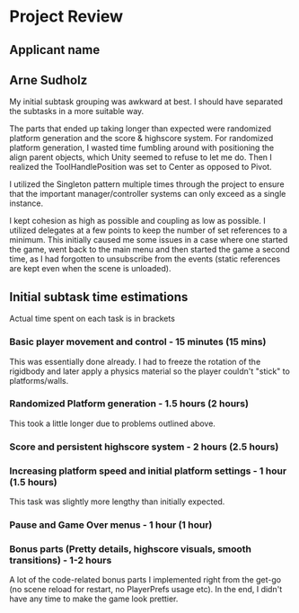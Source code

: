 # Project Review

## Applicant name
Arne Sudholz
---

<!-- Your review goes here -->
<!-- Explain why you did the things that way or any snippet that is word mentioning -->
<!-- If you had any issue and how you resolved them -->

My initial subtask grouping was awkward at best. I should have separated the subtasks in a more suitable way.

The parts that ended up taking longer than expected were randomized platform generation and the score & highscore system.
For randomized platform generation, I wasted time fumbling around with positioning the align parent objects, which Unity seemed to refuse to let me do. Then I realized the ToolHandlePosition was set to Center as opposed to Pivot.

I utilized the Singleton pattern multiple times through the project to ensure that the important manager/controller systems can only exceed as a single instance.

I kept cohesion as high as possible and coupling as low as possible.
I utilized delegates at a few points to keep the number of set references to a minimum. This initially caused me some issues in a case where one started the game, went back to the main menu and then started the game a second time, as I had forgotten to unsubscribe from the events (static references are kept even when the scene is unloaded).

## Initial subtask time estimations
Actual time spent on each task is in brackets

### Basic player movement and control - 15 minutes (15 mins)
This was essentially done already. I had to freeze the rotation of the rigidbody and later apply a physics material so the player couldn't "stick" to platforms/walls.

### Randomized Platform generation - 1.5 hours (2 hours)
This took a little longer due to problems outlined above.

### Score and persistent highscore system - 2 hours (2.5 hours)

### Increasing platform speed and initial platform settings - 1 hour (1.5 hours)
This task was slightly more lengthy than initially expected.

### Pause and Game Over menus - 1 hour (1 hour)

### Bonus parts (Pretty details, highscore visuals, smooth transitions) - 1-2 hours
A lot of the code-related bonus parts I implemented right from the get-go (no scene reload for restart, no PlayerPrefs usage etc). In the end, I didn't have any time to make the game look prettier.